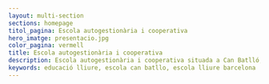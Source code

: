 ```yaml
---
layout: multi-section
sections: homepage
titol_pagina: Escola autogestionària i cooperativa
hero_imatge: presentacio.jpg
color_pagina: vermell
title: Escola autogestionària i cooperativa
description: Escola autogestionària i cooperativa situada a Can Batlló, Barcelona.
keywords: educació lliure, escola can batllo, escola lliure barcelona
---
```

